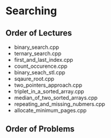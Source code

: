 # Searching
## Order of Lectures
- binary_search.cpp
- ternary_search.cpp
- first_and_last_index.cpp
- count_occurence.cpp
- binary_seach_stl.cpp
- sqaure_root.cpp
- two_pointers_approach.cpp
- triplet_in_a_sorted_array.cpp
- median_of_two_sorted_arrays.cpp
- repeating_and_missing_nubmers.cpp
- allocate_minimum_pages.cpp

## Order of Problems
